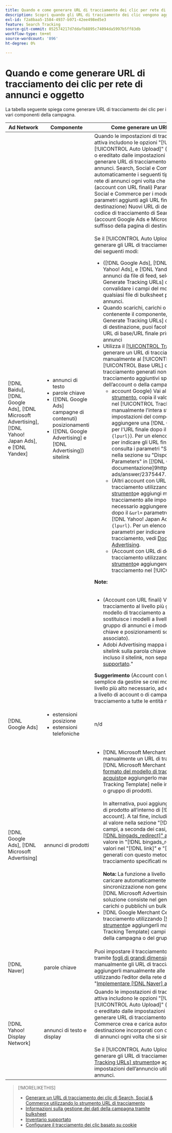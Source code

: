 ```yaml
---
title: Quando e come generare URL di tracciamento dei clic per rete di annunci e oggetto
description: Scopri quando gli URL di tracciamento dei clic vengono aggiunti automaticamente e quando e come aggiungerli manualmente per vari componenti della campagna.
exl-id: f2a8baa5-1584-4937-b971-42ee498ed5e3
feature: Search Tracking
source-git-commit: 052574217d7ddafb8895c74094da5997b5ff83db
workflow-type: tm+mt
source-wordcount: '896'
ht-degree: 0%

---
```


# Quando e come generare URL di tracciamento dei clic per rete di annunci e oggetto

La tabella seguente spiega come generare URL di tracciamento dei clic per i vari componenti della campagna.

| Ad Network | Componente | Come generare un URL di tracciamento dei clic |
| ---- | ---- | ---- |
| [!DNL Baidu], [!DNL Google Ads], [!DNL Microsoft Advertising], [!DNL Yahoo! Japan Ads], e [!DNL Yandex] | <ul><li>annunci di testo</li><li>parole chiave</li><li>([!DNL Google Ads] campagne di contenuti) posizionamenti</li><li>([!DNL Google Advertising] e [!DNL Advertising]) sitelink</li></ul> | Quando le impostazioni di tracciamento per una campagna attiva includono le opzioni &quot;[!UICONTROL EF Redirect]&quot; e &quot;[!UICONTROL Auto Upload]&quot; (impostato a livello di campagna o ereditato dalle impostazioni dell’account), non è necessario generare URL di tracciamento per i componenti del gruppo di annunci. Search, Social e Commerce crea e carica automaticamente i seguenti tipi di URL di tracciamento nella rete di annunci ogni volta che si sincronizza con essa: a) (account con URL finali) Parametri di tracciamento di Search, Social e Commerce per i modelli di tracciamento e gli stessi parametri aggiunti agli URL finali; b) (account con URL di destinazione) Nuovi URL di destinazione incorporati con codice di tracciamento di Search, Social e Commerce; e c) (account Google Ads e Microsoft Advertising) Parametri del suffisso della pagina di destinazione (suffisso URL finale).<br><br>Se il [!UICONTROL Auto Upload] L’opzione è disabilitata e puoi generare gli URL di tracciamento per un componente in uno dei seguenti modi:<ul><li>([!DNL Google Ads], [!DNL Microsoft Advertising], [!DNL Yahoo! Ads], e [!DNL Yandex]a) Quando si pubblicano annunci da file di feed, selezionare [!UICONTROL Generate Tracking URLs] opzione. Facoltativamente, puoi convalidare i campi del modello di tracciamento in qualsiasi file di bulksheet prima di inviarlo alla rete di annunci.</li><li>Quando scarichi, carichi o pubblichi un file bulksheet contenente il componente, seleziona la [!UICONTROL Generate Tracking URLs] opzione. Per gli account con URL di destinazione, puoi facoltativamente convalidare i campi URL di base/URL finale prima di inviare il file alla rete di annunci</li><li>Utilizza il [[!UICONTROL Tracking URLs] strumento](/help/search-social-commerce/tools/click-tracking-url-generate.md) per generare un URL di tracciamento e aggiungerlo manualmente al [!UICONTROL Tracking Template] o [!UICONTROL Base URL] campo. <b>Nota:</b> I modelli di tracciamento generati non includono parametri di tracciamento aggiuntivi specificati nelle impostazioni dell’account o della campagna.<ul><li>account Google) Vai al [[!UICONTROL Tracking URLs] strumento](/help/search-social-commerce/tools/click-tracking-url-generate.md), copia il valore visualizzato sullo schermo nel [!UICONTROL Tracking Template] e aggiungere manualmente l’intera stringa di tracciamento alle impostazioni del componente. È necessario aggiungere una [!DNL Google Ads] [!DNL ValueTrack] per l&#39;URL finale dopo il `&url=` parametro (ad esempio `{lpurl}`). Per un elenco di [!DNL ValueTrack] parametri per indicare gli URL finali nei modelli di tracciamento, consulta i parametri &quot;Solo modello di tracciamento&quot; nella sezione su &quot;Disponibile [!DNL ValueTrack] Parameters&quot; in [[!DNL Google Ads] documentazione]9https://support.google.com/google-ads/answer/2375447.</li><li>(Altri account con URL finali) Genera un URL di tracciamento utilizzando [[!UICONTROL Tracking URLs] strumento](/help/search-social-commerce/tools/click-tracking-url-generate.md)e aggiungi manualmente l’intera stringa di tracciamento alle impostazioni del componente. È necessario aggiungere un parametro per l’URL finale dopo il `&url=` parametro (ad esempio `{lpurl}`). Per [!DNL Yahoo! Japan Ads] account, utilizza il parametro `{lpurl}`. Per un elenco di [!DNL Microsoft Advertising] parametri per indicare gli URL finali nei modelli di tracciamento, vedi [Documentazione di Microsoft Advertising](https://help.bingads.microsoft.com/#apex/3/en/56799).</li><li>(Account con URL di destinazione) Genera un URL di tracciamento utilizzando [[!UICONTROL Tracking URLs] strumento](/help/search-social-commerce/tools/click-tracking-url-generate.md)e aggiungere manualmente l’URL di tracciamento nel [!UICONTROL Base URL] campo.</li></ul></li></ul><b>Note:</b><br><br><ul><li>(Account con URL finali) Viene utilizzato il modello di tracciamento al livello più granulare (ad esempio, un modello di tracciamento a livello di parola chiave sostituisce i modelli a livello di account, campagna e gruppo di annunci e i modelli di tracciamento per parole chiave e posizionamenti sostituiscono quelli per l’annuncio associato).</li><li>Adobi Advertising mappa i clic e i ricavi risultanti dai sitelink sulla parola chiave associata all’annuncio in cui è incluso il sitelink, non separatamente. Consulta &quot;[Inventario supportato](/help/search-social-commerce/introduction/supported-inventory.md).&quot;</li></ul><b>Suggerimento</b> (Account con URL finali) Il tracciamento è più semplice da gestire se crei modelli di tracciamento solo al livello più alto necessario, ad esempio modelli di tracciamento a livello di account o di campagna, per applicare lo stesso tracciamento a tutte le entità nell’account o nella campagna. |
| [!DNL Google Ads] | <ul><li>estensioni posizione</li><li>estensioni telefoniche</li></ul> | n/d |
| [!DNL Google Ads], [!DNL Microsoft Advertising] | annunci di prodotti | <ul><li>[!DNL Microsoft Merchant Center] account: crea manualmente un URL di tracciamento per ogni prodotto nel [!DNL Microsoft Merchant Center] account che utilizza [formato del modello di tracciamento per gli annunci di acquisto](/help/search-social-commerce/tracking/formats-click-tracking-microsoft.md)e aggiungerlo manualmente al [!UICONTROL Tracking Template] nelle impostazioni account, campagna o gruppo di prodotti.<br><br>In alternativa, puoi aggiungere l’URL di tracciamento ai dati di prodotto all’interno di [!DNL Microsoft Merchant Center account]. A tal fine, includi l’URL di tracciamento, insieme al valore nella sezione &quot;[!DNL link]&quot; o &quot;[!DNL mobile_link]&quot; campi, a seconda dei casi, in un [colonna personalizzata &quot;[!DNL bingads_redirect]&quot; all’interno del feed di prodotto](https://help.ads.microsoft.com/#apex/3/en/51084). Il valore in &quot;[!DNL bingads_redirect]Il campo &quot; sostituisce i valori nel &quot;[!DNL link]&quot; e &quot;[!DNL mobile_link]&quot;. Gli URL generati con questo metodo non includono parametri di tracciamento specificati nelle impostazioni dell’account.<br><br><b>Nota:</b> La funzione a livello di account e di campagna per caricare automaticamente il tracciamento durante la sincronizzazione non genera il tracciamento per i nuovi [!DNL Microsoft Advertising] gruppi di prodotti. Una soluzione consiste nel generare il tracciamento quando carichi o pubblichi un bulksheet.</li><li>[!DNL Google Merchant Center] account: genera URL di tracciamento utilizzando [[!UICONTROL Tracking URLs] strumento](/help/search-social-commerce/tools/click-tracking-url-generate.md)e aggiungerli manualmente al [!UICONTROL Tracking Template] campi nelle impostazioni dell’account, della campagna o del gruppo di prodotti.</li></ul> |
| [!DNL Naver] | parole chiave | Puoi impostare il tracciamento dei clic per tutti gli annunci tramite [fogli di grandi dimensioni](/help/search-social-commerce/campaign-management/bulksheets/bulksheet-about.md). In alternativa, puoi generare manualmente gli URL di tracciamento per gli annunci e aggiungerli manualmente alle impostazioni dell’annuncio utilizzando l’editor della rete di annunci. Consulta &quot;[Implementare [!DNL Naver] account di solo tracciamento](/help/search-social-commerce/campaign-management/naver-tracking-only-account-implement.md).&quot; |
| [!DNL Yahoo! Display Network] | annunci di testo e display | Quando le impostazioni di tracciamento per una campagna attiva includono le opzioni &quot;[!UICONTROL EF Redirect]&quot; e &quot;[!UICONTROL Auto Upload]&quot; (impostato a livello di campagna o ereditato dalle impostazioni dell’account), non è necessario generare URL di tracciamento per gli annunci. Search, Social e Commerce crea e carica automaticamente nuovi URL di destinazione incorporati con codice di tracciamento nella rete di annunci ogni volta che si sincronizza con essa.<br><br>Se il [!UICONTROL Auto Upload] è disabilitata, quindi puoi generare gli URL di tracciamento utilizzando [[!UICONTROL Tracking URLs] strumento](/help/search-social-commerce/tools/click-tracking-url-generate.md)e aggiungerli manualmente alle impostazioni dell’annuncio utilizzando l’editor della rete di annunci. |

>[!MORELIKETHIS]
>
>* [Generare un URL di tracciamento dei clic di Search, Social &amp; Commerce utilizzando lo strumento URL di tracciamento](/help/search-social-commerce/tools/click-tracking-url-generate.md)
>* [Informazioni sulla gestione dei dati della campagna tramite bulksheet](/help/search-social-commerce/campaign-management/bulksheets/bulksheet-about.md)
>* [Inventario supportato](/help/search-social-commerce/introduction/supported-inventory.md)
>* [Configurare il tracciamento dei clic basato su cookie](/help/search-social-commerce/tracking/click-tracking-set-up.md)
